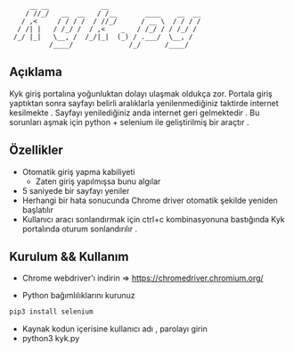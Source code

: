          __ __             __
        / //_/   __  __   / /__       ____    __  __
       / ,<     / / / /  / //_/      / __ \  / / / /
      / /| |   / /_/ /  / ,<    _   / /_/ / / /_/ /
     /_/ |_|   \__, /  /_/|_|  (_) / .___/  \__, /
              /____/              /_/      /____/
              
## Açıklama
Kyk giriş portalına yoğunluktan dolayı ulaşmak oldukça zor. Portala giriş yaptıktan sonra sayfayı belirli aralıklarla yenilenmediğiniz taktirde internet kesilmekte . Sayfayı yenilediğiniz anda internet geri gelmektedir . Bu sorunları aşmak için python + selenium ile geliştirilmiş bir araçtır .

## Özellikler
- Otomatik giriş yapma kabiliyeti
  - Zaten giriş yapılmışsa bunu algılar
- 5 saniyede bir sayfayı yeniler
- Herhangi bir hata sonucunda Chrome driver otomatik şekilde yeniden başlatılır
- Kullanıcı aracı sonlandırmak için ctrl+c kombinasyonuna bastığında Kyk portalında oturum sonlandırılır .


## Kurulum && Kullanım
- Chrome webdriver'ı indirin => https://chromedriver.chromium.org/


- Python bağımlılıklarını kurunuz
```bash
pip3 install selenium

```
- Kaynak kodun içerisine kullanıcı adı , parolayı girin
- python3 kyk.py
